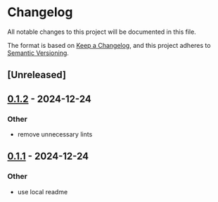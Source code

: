 # Changelog

All notable changes to this project will be documented in this file.

The format is based on [Keep a Changelog](https://keepachangelog.com/en/1.0.0/),
and this project adheres to [Semantic Versioning](https://semver.org/spec/v2.0.0.html).

## [Unreleased]

## [0.1.2](https://github.com/roberts-pumpurs/betfair-adapter-rs/compare/betfair-types-v0.1.1...betfair-types-v0.1.2) - 2024-12-24

### Other

- remove unnecessary lints

## [0.1.1](https://github.com/roberts-pumpurs/betfair-adapter-rs/compare/betfair-types-v0.1.0...betfair-types-v0.1.1) - 2024-12-24

### Other

- use local readme
